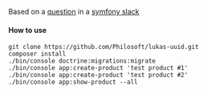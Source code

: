 Based on a [question](https://symfony-devs.slack.com/archives/C3EQ7S3MJ/p1609278623462800) in a [symfony slack](https://symfony.com/slack)

#### How to use

```
git clone https://github.com/Philosoft/lukas-uuid.git
composer install
./bin/console doctrine:migrations:migrate
./bin/console app:create-product 'test product #1'
./bin/console app:create-product 'test product #2'
./bin/console app:show-product --all
```
